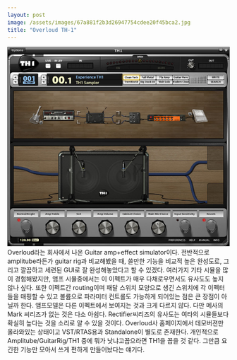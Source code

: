 ```yaml
---
layout: post
image: /assets/images/67a881f2b3d26947754cdee20f45bca2.jpg
title: "Overloud TH-1"
---
```


![image](/assets/images/67a881f2b3d26947754cdee20f45bca2.jpg)
Overloud라는 회사에서 나온 Guitar amp+effect simulator이다. 전반적으로 amplitube라든가 guitar rig과 비교해봤을 때, 쓸만한 기능을 비교적 높은 완성도로, 그리고 깔끔하고 세련된 GUI로 잘 완성해놓았다고 할 수 있겠다. 여러가지 기타 시뮬을 많이 경험해봤지만, 앰프 시뮬중에서는 이 이펙트가 매우 다채로우면서도 유사도도 높지 않나 싶다. 또한 이펙트간 routing이며 패달 스위치 모양으로 생긴 스위치에 각 이펙터들을 매핑할 수 있고 볼륨으로 파라미터 컨트롤도 가능하게 되어있는 점은 큰 장점이 아닐까 한다.
앰프모델은 다른 이펙트에서 보여지는 것과 크게 다르지 않다. 다만 메사의 Mark 씨리즈가 없는 것은 다소 아쉽다. Rectifier씨리즈의 유사도는 여타의 시뮬들보다 확실히 높다는 것을 소리로 알 수 있을 것이다.
Overloud사 홈페이지에서 데모버젼만 올라와있는 상태이고 VST/RTAS용과 Standalone이 별도로 존재한다.
개인적으로 Amplitube/GuitarRig/TH1 중에 뭐가 낫냐고꼽으라면 TH1을 꼽을 것 같다. 그만큼 요긴한 기능만 모아서 쓰게 편하게 만들어놨다는 얘기다.

